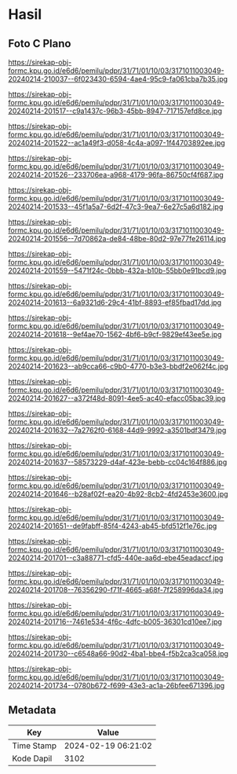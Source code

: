 # Hasil

## Foto C Plano

https://sirekap-obj-formc.kpu.go.id/e6d6/pemilu/pdpr/31/71/01/10/03/3171011003049-20240214-210037--6f023430-6594-4ae4-95c9-fa061cba7b35.jpg

https://sirekap-obj-formc.kpu.go.id/e6d6/pemilu/pdpr/31/71/01/10/03/3171011003049-20240214-201517--c9a1437c-96b3-45bb-8947-717157efd8ce.jpg

https://sirekap-obj-formc.kpu.go.id/e6d6/pemilu/pdpr/31/71/01/10/03/3171011003049-20240214-201522--ac1a49f3-d058-4c4a-a097-1f44703892ee.jpg

https://sirekap-obj-formc.kpu.go.id/e6d6/pemilu/pdpr/31/71/01/10/03/3171011003049-20240214-201526--233706ea-a968-4179-96fa-86750cf4f687.jpg

https://sirekap-obj-formc.kpu.go.id/e6d6/pemilu/pdpr/31/71/01/10/03/3171011003049-20240214-201533--45f1a5a7-6d2f-47c3-9ea7-6e27c5a6d182.jpg

https://sirekap-obj-formc.kpu.go.id/e6d6/pemilu/pdpr/31/71/01/10/03/3171011003049-20240214-201556--7d70862a-de84-48be-80d2-97e77fe26114.jpg

https://sirekap-obj-formc.kpu.go.id/e6d6/pemilu/pdpr/31/71/01/10/03/3171011003049-20240214-201559--5471f24c-0bbb-432a-b10b-55bb0e91bcd9.jpg

https://sirekap-obj-formc.kpu.go.id/e6d6/pemilu/pdpr/31/71/01/10/03/3171011003049-20240214-201613--6a9321d6-29c4-41bf-8893-ef85fbad17dd.jpg

https://sirekap-obj-formc.kpu.go.id/e6d6/pemilu/pdpr/31/71/01/10/03/3171011003049-20240214-201618--9ef4ae70-1562-4bf6-b9cf-9829ef43ee5e.jpg

https://sirekap-obj-formc.kpu.go.id/e6d6/pemilu/pdpr/31/71/01/10/03/3171011003049-20240214-201623--ab9cca66-c9b0-4770-b3e3-bbdf2e062f4c.jpg

https://sirekap-obj-formc.kpu.go.id/e6d6/pemilu/pdpr/31/71/01/10/03/3171011003049-20240214-201627--a372f48d-8091-4ee5-ac40-efacc05bac39.jpg

https://sirekap-obj-formc.kpu.go.id/e6d6/pemilu/pdpr/31/71/01/10/03/3171011003049-20240214-201632--7a2762f0-6168-44d9-9992-a3501bdf3479.jpg

https://sirekap-obj-formc.kpu.go.id/e6d6/pemilu/pdpr/31/71/01/10/03/3171011003049-20240214-201637--58573229-d4af-423e-bebb-cc04c164f886.jpg

https://sirekap-obj-formc.kpu.go.id/e6d6/pemilu/pdpr/31/71/01/10/03/3171011003049-20240214-201646--b28af02f-ea20-4b92-8cb2-4fd2453e3600.jpg

https://sirekap-obj-formc.kpu.go.id/e6d6/pemilu/pdpr/31/71/01/10/03/3171011003049-20240214-201651--de9fabff-85f4-4243-ab45-bfd512f1e76c.jpg

https://sirekap-obj-formc.kpu.go.id/e6d6/pemilu/pdpr/31/71/01/10/03/3171011003049-20240214-201701--c3a88771-cfd5-440e-aa6d-ebe45eadaccf.jpg

https://sirekap-obj-formc.kpu.go.id/e6d6/pemilu/pdpr/31/71/01/10/03/3171011003049-20240214-201708--76356290-f71f-4665-a68f-7f258996da34.jpg

https://sirekap-obj-formc.kpu.go.id/e6d6/pemilu/pdpr/31/71/01/10/03/3171011003049-20240214-201716--7461e534-4f6c-4dfc-b005-36301cd10ee7.jpg

https://sirekap-obj-formc.kpu.go.id/e6d6/pemilu/pdpr/31/71/01/10/03/3171011003049-20240214-201730--c6548a66-90d2-4ba1-bbe4-f5b2ca3ca058.jpg

https://sirekap-obj-formc.kpu.go.id/e6d6/pemilu/pdpr/31/71/01/10/03/3171011003049-20240214-201734--0780b672-f699-43e3-ac1a-26bfee671396.jpg


## Metadata

| Key        | Value               |
| ---------- | ------------------- |
| Time Stamp | 2024-02-19 06:21:02 |
| Kode Dapil | 3102                |



